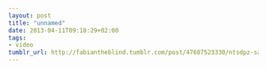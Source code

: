 ```yaml
---
layout: post
title: "unnamed"
date: 2013-04-11T09:18:29+02:00
tags:
- video
tumblr_url: http://fabiantheblind.tumblr.com/post/47687523330/ntsdpz-saz-research-project-at-the-btk-berliner
---
```

